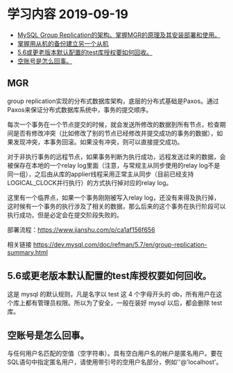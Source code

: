# 学习内容 2019-09-19
- [MySQL Group Replication的架构。掌握MGR的原理及其安装部署和使用。](#MGR)
- [掌握用从机的备份建立另一个从机](https://blog.51cto.com/634871/1364141)
- [5.6或更老版本默认配置的test库授权要如何回收。](#5.6或更老版本默认配置的test库授权要如何回收。)
- [空账号是怎么回事。](#空账号是怎么回事。)
## MGR

group replication实现的分布式数据库架构，底层的分布式基础是Paxos。通过Paxos来保证分布式数据库系统中，事务的提交顺序。

每次一个事务在一个节点提交的时候，就会发送所修改的数据到所有节点，检查期间是否有修改冲突（比如修改了别的节点已经修改并提交成功的事务的数据），如果发现冲突，本事务回滚。如果没有冲突，则可以直接提交成功。

对于非执行事务的远程节点，如果事务判断为执行成功，远程发送过来的数据，会被保存在本地的一个relay log里面（注意，与常规主从同步使用的relay log不是同一组），之后由从库的applier线程采用正常主从同步（目前已经支持LOGICAL_CLOCK并行执行）的方式执行掉对应的relay log。

这里有一个临界点，如果一个事务刚刚被写入relay log，还没有来得及执行掉，这时候有一个事务的执行涉及了相关的数据，那么后来的这个事务在执行阶段可以执行成功，但是必定会在提交阶段失败的。

部署流程：https://www.jianshu.com/p/ca1af156f656

相关链接 https://dev.mysql.com/doc/refman/5.7/en/group-replication-summary.html

## 5.6或更老版本默认配置的test库授权要如何回收。

这是 mysql 的默认规则，凡是名字以 test 这 4 个字母开头的 db，所有用户在这个库上都有管理员权限。所以为了安全，一般在装好 mysql 以后，都会删除 test 库。

## 空账号是怎么回事。

与任何用户名匹配的空值（空字符串）。具有空白用户名的帐户是匿名用户。要在SQL语句中指定匿名用户，请使用带引号的空用户名部分，例如''@'localhost'。